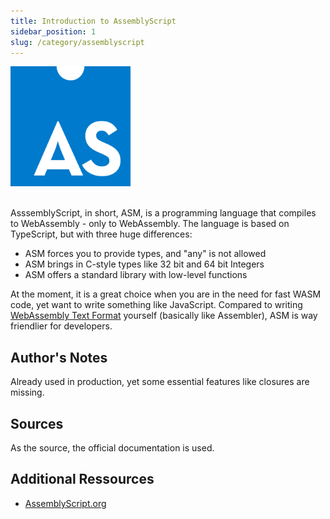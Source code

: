 ```yaml
---
title: Introduction to AssemblyScript
sidebar_position: 1
slug: /category/assemblyscript
---
```


<img src="https://raw.githubusercontent.com/AssemblyScript/assemblyscript/78b2d1afef01995c476b6fcb1647258053a0b193/media/icon.svg" alt="PureScript" width="192"/>

<br/>
<br/>


AsssemblyScript, in short, ASM, is a programming language that compiles to WebAssembly - only to WebAssembly.
The language is based on TypeScript, but with three huge differences:

-  ASM forces you to provide types, and "any" is not allowed
-  ASM brings in C-style types like 32 bit and 64 bit Integers
-  ASM offers a standard library with low-level functions

At the moment, it is a great choice when you are in the need for fast WASM code, yet want to write something like JavaScript. Compared to writing <a href="/webassembly/wat">WebAssembly Text Format</a> yourself (basically like Assembler), ASM is way friendlier for developers. 

## Author's Notes

Already used in production, yet some essential features like closures are missing.

## Sources

As the source, the official documentation is used.

## Additional Ressources

-  [AssemblyScript.org](https://www.assemblyscript.org/introduction.html)

